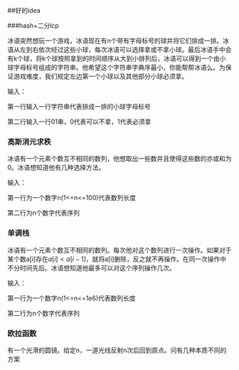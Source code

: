 ##好的idea

###hash+二分lcp

​	冰语突然想玩一个游戏，冰语现在有n个带有字母标号的球并将它们排成一排。冰语从左到右依次经过这些小球，每次冰语可以选择拿或不拿小球。最后冰语手中会有k个球，将k个球按照拿到的时间顺序从大到小排列后，冰语可以得到一个由小球字母标号组成的字符串。他希望这个字符串字典序最小，你能帮帮冰语么。为保证游戏难度，我们规定左边第一个小球以及其他部分小球必须拿。

输入：

第一行输入一行字符串代表排成一排的小球字母标号

第二行输入一行01串，0代表可以不拿，1代表必须拿

### 高斯消元求秩

冰语有一个元素个数互不相同的数列，他想取出一些数并且使得这些数的亦或和为0。冰语想知道他有几种选择方法。

输入：

第一行为一个数字n(1<=n<=100)代表数列长度

第二行为n个数字代表序列

### 单调栈

冰语有一个元素个数互不相同的数列。每次他对这个数列进行一次操作。如果对于某个数a[i]存在$a[i]<a[i-1]$，就将a[i]删除，反之就不再操作。在同一次操作中不分时间先后。冰语想知道他最多可以对这个序列操作几次。

输入：

第一行为一个数字n(1<=n<=1e6)代表数列长度

第二行为n个数字代表序列

### 欧拉函数

有一个光滑的圆镜。给定n，一道光线反射n次后回到原点。问有几种本质不同的方案
